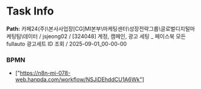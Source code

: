 # Task Info

**Path:** 카페24(주)\본사사업장\[CG]MI본부\마케팅센터\성장전략그룹\글로벌디지털마케팅팀\데이터 / jsjeong02 / [324048] 계정, 캠페인, 광고 세팅 _ 페이스북 모든 fullauto 광고세트 ID 조회 / 2025-09-01_00-00-00

### BPMN
- ["https://n8n-mi-078-web.hanpda.com/workflow/NSJiDEhddCU1A6Wk"]

